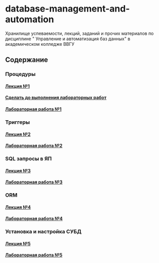 # database-management-and-automation
Хранилище успеваемости, лекций, заданий и прочих материалов по дисциплине " Управление и автоматизация баз данных" в академическом колледже ВВГУ

## Содержание

### Процедуры

#### [Лекция №1](lecs/lec1.md)
#### [Сделать до выполнения лабораторных работ](labs/prelab/prelab.md)
#### [Лабораторная работа №1](labs/lab1.md)

### Триггеры

#### [Лекция №2](lecs/lec2.md)
#### [Лабораторная работа №2](labs/lab2.md)

### SQL запросы в ЯП

#### [Лекция №3](lecs/lec3.md)
#### [Лабораторная работа №3](labs/lab3.md)

### ORM

#### [Лекция №4](lecs/lec4.md)
#### [Лабораторная работа №4](labs/lab4.md)

### Установка и настройка СУБД

#### [Лекция №5](lecs/lec5.md)
#### [Лабораторная работа №5](labs/lab5.md)
